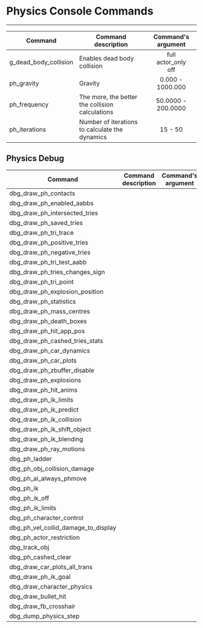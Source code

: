 # Physics Console Commands

___

| Сommand | Command description | Command's argument |
|---|---|:---:|
| g_dead_body_collision | Enables dead body collision | full<br> actor_only<br> off |
| ph_gravity | Gravity | 0.000 - 1000.000 |
| ph_frequency | The more, the better the collision calculations | 50.0000 - 200.0000 |
| ph_iterations | Number of iterations to calculate the dynamics | 15 - 50 |

## Physics Debug

| Сommand | Command description | Command's argument |
|---|---|:---:|
| dbg_draw_ph_contacts |  |  |
| dbg_draw_ph_enabled_aabbs |  |  |
| dbg_draw_ph_intersected_tries |  |  |
| dbg_draw_ph_saved_tries |  |  |
| dbg_draw_ph_tri_trace |  |  |
| dbg_draw_ph_positive_tries |  |  |
| dbg_draw_ph_negative_tries |  |  |
| dbg_draw_ph_tri_test_aabb |  |  |
| dbg_draw_ph_tries_changes_sign |  |  |
| dbg_draw_ph_tri_point |  |  |
| dbg_draw_ph_explosion_position |  |  |
| dbg_draw_ph_statistics |  |  |
| dbg_draw_ph_mass_centres |  |  |
| dbg_draw_ph_death_boxes |  |  |
| dbg_draw_ph_hit_app_pos |  |  |
| dbg_draw_ph_cashed_tries_stats |  |  |
| dbg_draw_ph_car_dynamics |  |  |
| dbg_draw_ph_car_plots |  |  |
| dbg_draw_ph_zbuffer_disable |  |  |
| dbg_draw_ph_explosions |  |  |
| dbg_draw_ph_hit_anims |  |  |
| dbg_draw_ph_ik_limits |  |  |
| dbg_draw_ph_ik_predict |  |  |
| dbg_draw_ph_ik_collision |  |  |
| dbg_draw_ph_ik_shift_object |  |  |
| dbg_draw_ph_ik_blending |  |  |
| dbg_draw_ph_ray_motions |  |  |
| dbg_ph_ladder |  |  |
| dbg_ph_obj_collision_damage |  |  |
| dbg_ph_ai_always_phmove |  |  |
| dbg_ph_ik |  |  |
| dbg_ph_ik_off |  |  |
| dbg_ph_ik_limits |  |  |
| dbg_ph_character_control |  |  |
| dbg_ph_vel_collid_damage_to_display |  |  |
| dbg_ph_actor_restriction |  |  |
| dbg_track_obj |  |  |
| dbg_ph_cashed_clear |  |  |
| dbg_draw_car_plots_all_trans |  |  |
| dbg_draw_ph_ik_goal |  |  |
| dbg_draw_character_physics |  |  |
| dbg_draw_bullet_hit |  |  |
| dbg_draw_fb_crosshair |  |  |
| dbg_dump_physics_step |  |  |
